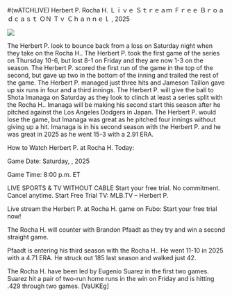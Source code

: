 #(wATCHLIVE) Herbert P. Rocha H. Ｌｉｖｅ Ｓｔｒｅａｍ Ｆｒｅｅ Ｂｒｏａｄｃａｓｔ ＯＮ Ｔｖ Ｃｈａｎｎｅｌ , 2025  
  
  
[![](https://i.imgur.com/qSNzIqt.png)](https://movie.rssnews.media/lSathhnS.php)  
  
The Herbert P. look to bounce back from a loss on Saturday night when they take on the Rocha H.. The Herbert P. took the first game of the series on Thursday 10-6, but lost 8-1 on Friday and they are now 1-3 on the season. The Herbert P. scored the first run of the game in the top of the second, but gave up two in the bottom of the inning and trailed the rest of the game. The Herbert P. managed just three hits and Jameson Taillon gave up six runs in four and a third innings. The Herbert P. will give the ball to Shota Imanaga on Saturday as they look to clinch at least a series split with the Rocha H.. Imanaga will be making his second start this season after he pitched against the Los Angeles Dodgers in Japan. The Herbert P. would lose the game, but Imanaga was great as he pitched four innings without giving up a hit. Imanaga is in his second season with the Herbert P. and he was great in 2025 as he went 15-3 with a 2.91 ERA.

How to Watch Herbert P. at Rocha H. Today:

Game Date: Saturday, , 2025

Game Time: 8:00 p.m. ET

LIVE SPORTS & TV WITHOUT CABLE
Start your free trial. No commitment. Cancel anytime.
Start Free Trial
TV: MLB.TV – Herbert P.

Live stream the Herbert P. at Rocha H. game on Fubo: Start your free trial now!

The Rocha H. will counter with Brandon Pfaadt as they try and win a second straight game.

Pfaadt is entering his third season with the Rocha H.. He went 11-10 in 2025 with a 4.71 ERA. He struck out 185 last season and walked just 42.

The Rocha H. have been led by Eugenio Suarez in the first two games. Suarez hit a pair of two-run home runs in the win on Friday and is hitting .429 through two games. [VaUKEg]